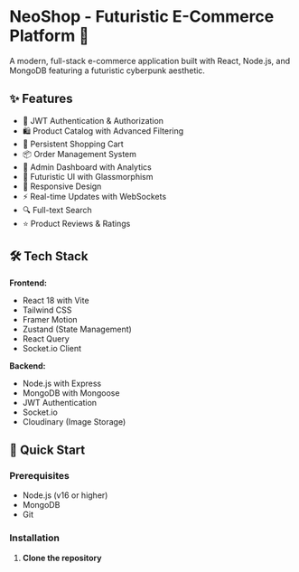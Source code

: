 # NeoShop - Futuristic E-Commerce Platform 🚀

A modern, full-stack e-commerce application built with React, Node.js, and MongoDB featuring a futuristic cyberpunk aesthetic.

## ✨ Features

- 🔐 JWT Authentication & Authorization
- 🛍️ Product Catalog with Advanced Filtering
- 🛒 Persistent Shopping Cart
- 📦 Order Management System
- 👑 Admin Dashboard with Analytics
- 🎨 Futuristic UI with Glassmorphism
- 📱 Responsive Design
- ⚡ Real-time Updates with WebSockets
- 🔍 Full-text Search
- ⭐ Product Reviews & Ratings

## 🛠️ Tech Stack

**Frontend:**
- React 18 with Vite
- Tailwind CSS
- Framer Motion
- Zustand (State Management)
- React Query
- Socket.io Client

**Backend:**
- Node.js with Express
- MongoDB with Mongoose
- JWT Authentication
- Socket.io
- Cloudinary (Image Storage)

## 🚀 Quick Start

### Prerequisites
- Node.js (v16 or higher)
- MongoDB
- Git

### Installation

1. **Clone the repository**
